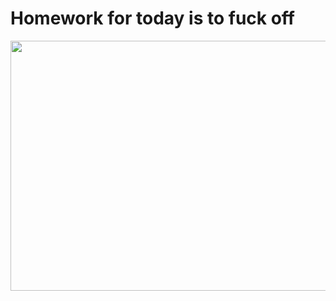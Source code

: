 # Homework for today is to fuck off

<p align="center">
<img src="https://media1.tenor.com/m/butWvAnOcrwAAAAC/tyler-durden.gif"  style="height:400px; width:1000px;"/>
</p>
